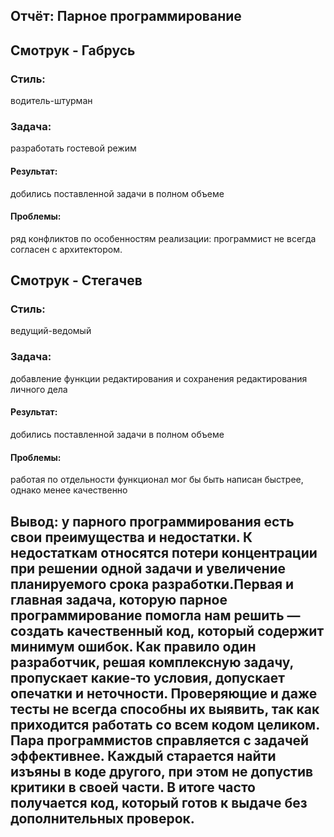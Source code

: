 ## Отчёт: Парное программирование
## Смотрук - Габрусь
### Стиль:
водитель-штурман
### Задача: 
разработать гостевой режим
#### Результат:
добились поставленной задачи в полном объеме
#### Проблемы:
ряд конфликтов по особенностям реализации: программист не всегда согласен с архитектором.

## Смотрук - Стегачев
### Стиль:
ведущий-ведомый
### Задача:
добавление функции редактирования и сохранения редактирования личного дела
#### Результат:
добились поставленной задачи в полном объеме
#### Проблемы:
работая по отдельности функционал мог бы быть написан быстрее, однако менее качественно
## Вывод: у парного программирования есть свои преимущества и недостатки. К недостаткам относятся потери концентрации при решении одной задачи и увеличение планируемого срока разработки.Первая и главная задача, которую парное программирование помогла нам решить — создать качественный код, который содержит минимум ошибок. Как правило один разработчик, решая комплексную задачу, пропускает какие-то условия, допускает опечатки и неточности. Проверяющие и даже тесты не всегда способны их выявить, так как приходится работать со всем кодом целиком. Пара программистов справляется с задачей эффективнее. Каждый старается найти изъяны в коде другого, при этом не допустив критики в своей части. В итоге часто получается код, который готов к выдаче без дополнительных проверок.
